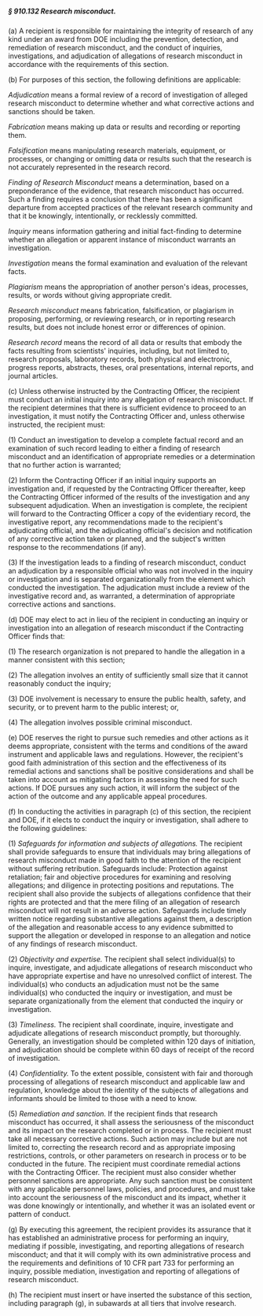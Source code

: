 ##### § 910.132 Research misconduct. #####

(a) A recipient is responsible for maintaining the integrity of research of any kind under an award from DOE including the prevention, detection, and remediation of research misconduct, and the conduct of inquiries, investigations, and adjudication of allegations of research misconduct in accordance with the requirements of this section.

(b) For purposes of this section, the following definitions are applicable:

*Adjudication* means a formal review of a record of investigation of alleged research misconduct to determine whether and what corrective actions and sanctions should be taken.

*Fabrication* means making up data or results and recording or reporting them.

*Falsification* means manipulating research materials, equipment, or processes, or changing or omitting data or results such that the research is not accurately represented in the research record.

*Finding of Research Misconduct* means a determination, based on a preponderance of the evidence, that research misconduct has occurred. Such a finding requires a conclusion that there has been a significant departure from accepted practices of the relevant research community and that it be knowingly, intentionally, or recklessly committed.

*Inquiry* means information gathering and initial fact-finding to determine whether an allegation or apparent instance of misconduct warrants an investigation.

*Investigation* means the formal examination and evaluation of the relevant facts.

*Plagiarism* means the appropriation of another person's ideas, processes, results, or words without giving appropriate credit.

*Research misconduct* means fabrication, falsification, or plagiarism in proposing, performing, or reviewing research, or in reporting research results, but does not include honest error or differences of opinion.

*Research record* means the record of all data or results that embody the facts resulting from scientists' inquiries, including, but not limited to, research proposals, laboratory records, both physical and electronic, progress reports, abstracts, theses, oral presentations, internal reports, and journal articles.

(c) Unless otherwise instructed by the Contracting Officer, the recipient must conduct an initial inquiry into any allegation of research misconduct. If the recipient determines that there is sufficient evidence to proceed to an investigation, it must notify the Contracting Officer and, unless otherwise instructed, the recipient must:

(1) Conduct an investigation to develop a complete factual record and an examination of such record leading to either a finding of research misconduct and an identification of appropriate remedies or a determination that no further action is warranted;

(2) Inform the Contracting Officer if an initial inquiry supports an investigation and, if requested by the Contracting Officer thereafter, keep the Contracting Officer informed of the results of the investigation and any subsequent adjudication. When an investigation is complete, the recipient will forward to the Contracting Officer a copy of the evidentiary record, the investigative report, any recommendations made to the recipient's adjudicating official, and the adjudicating official's decision and notification of any corrective action taken or planned, and the subject's written response to the recommendations (if any).

(3) If the investigation leads to a finding of research misconduct, conduct an adjudication by a responsible official who was not involved in the inquiry or investigation and is separated organizationally from the element which conducted the investigation. The adjudication must include a review of the investigative record and, as warranted, a determination of appropriate corrective actions and sanctions.

(d) DOE may elect to act in lieu of the recipient in conducting an inquiry or investigation into an allegation of research misconduct if the Contracting Officer finds that:

(1) The research organization is not prepared to handle the allegation in a manner consistent with this section;

(2) The allegation involves an entity of sufficiently small size that it cannot reasonably conduct the inquiry;

(3) DOE involvement is necessary to ensure the public health, safety, and security, or to prevent harm to the public interest; or,

(4) The allegation involves possible criminal misconduct.

(e) DOE reserves the right to pursue such remedies and other actions as it deems appropriate, consistent with the terms and conditions of the award instrument and applicable laws and regulations. However, the recipient's good faith administration of this section and the effectiveness of its remedial actions and sanctions shall be positive considerations and shall be taken into account as mitigating factors in assessing the need for such actions. If DOE pursues any such action, it will inform the subject of the action of the outcome and any applicable appeal procedures.

(f) In conducting the activities in paragraph (c) of this section, the recipient and DOE, if it elects to conduct the inquiry or investigation, shall adhere to the following guidelines:

(1) *Safeguards for information and subjects of allegations.* The recipient shall provide safeguards to ensure that individuals may bring allegations of research misconduct made in good faith to the attention of the recipient without suffering retribution. Safeguards include: Protection against retaliation; fair and objective procedures for examining and resolving allegations; and diligence in protecting positions and reputations. The recipient shall also provide the subjects of allegations confidence that their rights are protected and that the mere filing of an allegation of research misconduct will not result in an adverse action. Safeguards include timely written notice regarding substantive allegations against them, a description of the allegation and reasonable access to any evidence submitted to support the allegation or developed in response to an allegation and notice of any findings of research misconduct.

(2) *Objectivity and expertise.* The recipient shall select individual(s) to inquire, investigate, and adjudicate allegations of research misconduct who have appropriate expertise and have no unresolved conflict of interest. The individual(s) who conducts an adjudication must not be the same individual(s) who conducted the inquiry or investigation, and must be separate organizationally from the element that conducted the inquiry or investigation.

(3) *Timeliness.* The recipient shall coordinate, inquire, investigate and adjudicate allegations of research misconduct promptly, but thoroughly. Generally, an investigation should be completed within 120 days of initiation, and adjudication should be complete within 60 days of receipt of the record of investigation.

(4) *Confidentiality.* To the extent possible, consistent with fair and thorough processing of allegations of research misconduct and applicable law and regulation, knowledge about the identity of the subjects of allegations and informants should be limited to those with a need to know.

(5) *Remediation and sanction.* If the recipient finds that research misconduct has occurred, it shall assess the seriousness of the misconduct and its impact on the research completed or in process. The recipient must take all necessary corrective actions. Such action may include but are not limited to, correcting the research record and as appropriate imposing restrictions, controls, or other parameters on research in process or to be conducted in the future. The recipient must coordinate remedial actions with the Contracting Officer. The recipient must also consider whether personnel sanctions are appropriate. Any such sanction must be consistent with any applicable personnel laws, policies, and procedures, and must take into account the seriousness of the misconduct and its impact, whether it was done knowingly or intentionally, and whether it was an isolated event or pattern of conduct.

(g) By executing this agreement, the recipient provides its assurance that it has established an administrative process for performing an inquiry, mediating if possible, investigating, and reporting allegations of research misconduct; and that it will comply with its own administrative process and the requirements and definitions of 10 CFR part 733 for performing an inquiry, possible mediation, investigation and reporting of allegations of research misconduct.

(h) The recipient must insert or have inserted the substance of this section, including paragraph (g), in subawards at all tiers that involve research.